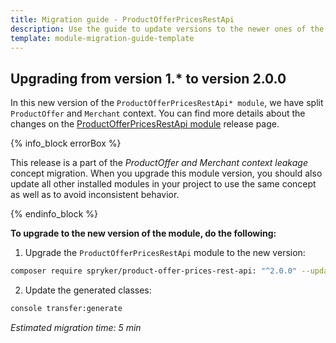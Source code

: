 ```yaml
---
title: Migration guide - ProductOfferPricesRestApi
description: Use the guide to update versions to the newer ones of the ProductOfferPricesRestApi module.
template: module-migration-guide-template
---
```


## Upgrading from version 1.* to version 2.0.0

In this new version of the `ProductOfferPricesRestApi* module`, we have split `ProductOffer` and `Merchant` context. You can find more details about the changes on the [ProductOfferPricesRestApi module](https://github.com/spryker/product-offer-prices-rest-api/releases) release page.

{% info_block errorBox %}

This release is a part of the *ProductOffer and Merchant context leakage* concept migration. When you upgrade this module version, you should also update all other installed modules in your project to use the same concept as well as to avoid inconsistent behavior.

{% endinfo_block %}

**To upgrade to the new version of the module, do the following:**

1. Upgrade the `ProductOfferPricesRestApi` module to the new version:

```bash
composer require spryker/product-offer-prices-rest-api: "^2.0.0" --update-with-dependencies
```

2. Update the generated classes:
```bash
console transfer:generate
```

*Estimated migration time: 5 min*
